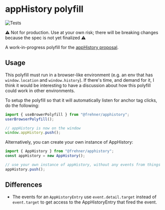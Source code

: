 # appHistory polyfill

![Tests](https://github.com/frehner/appHistory/workflows/Tests/badge.svg)

⚠️ Not for production. Use at your own risk; there will be breaking changes because the spec is not yet finalized ⚠️

A work-in-progress polyfill for the [appHistory proposal](https://github.com/WICG/app-history).

## Usage

This polyfill must run in a browser-like environment (e.g. an env that has `window.location` and `window.history`). If there's time, and demand for it, I think it would be interesting to have a discussion about how this polyfill could work in other environments.

To setup the polyfill so that it will automatically listen for anchor tag clicks, do the following:

```js
import { useBrowerPolyfill } from "@frehner/apphistory";
userBrowserPolyfill();

// appHistory is now on the window
window.appHistory.push();
```

Alternatively, you can create your own instance of AppHistory:

```js
import { AppHistory } from "@frehner/apphistory";
const appHistory = new AppHistory();

// use your own instance of appHistory, without any events from things like anchor tags
appHistory.push();
```

## Differences

- The events for an `AppHistoryEntry` use `event.detail.target` instead of `event.target` to get access to the AppHistoryEntry that fired the event.
